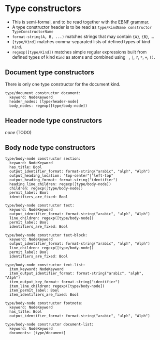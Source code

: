 # Type constructors

* This is semi-formal, and to be read together with the
  [EBNF grammar](syntax.ebnf.txt).
* A type constructor header is to be read as
  `type/KindName constructor TypeConstructorName`
* `format-string(A, B, ...)` matches strings that may contain `{A}`, `{B}`,
  ...
* `[type/Kind]` matches comma-separated lists of defined types of kind `Kind`.
* `regexp([type/Kind])` matches simple regular expressions built from defined
  types of kind `Kind` as atoms and combined using ` `, `|`, `?`, `*`, `+`,
  `()`.


## Document type constructors

There is only one type constructor for the document kind.

```
type/document constructor document:
  keyword: NodeKeyword
  header_nodes: [type/header-node]
  body_nodes: regexp([type/body-node])
```


## Header node type constructors

*none* (TODO)


## Body node type constructors

```
type/body-node constructor section:
  keyword: NodeKeyword
  has_title: Bool
  output_identifier_format: format-string("arabic", "alph", "Alph")
  output_heading_location: "top-center"|"left-top"
  output_heading_format: format-string("identifier")
  heading_line_children: regexp([type/body-node])
  children: regexp([type/body-node])
  permit_label: Bool
  identifiers_are_fixed: Bool

type/body-node constructor text:
  keyword: NodeKeyword
  output_identifier_format: format-string("arabic", "alph", "Alph")
  line_children: regexp([type/body-node])
  permit_label: Bool
  identifiers_are_fixed: Bool

type/body-node constructor text-block:
  keyword: NodeKeyword
  output_identifier_format: format-string("arabic", "alph", "Alph")
  line_children: regexp([type/body-node])
  permit_label: Bool
  identifiers_are_fixed: Bool

type/body-node constructor text-list:
  item_keyword: NodeKeyword
  item_output_identifier_format: format-string("arabic", "alph", "Alph")
  item_output_key_format: format-string("identifier")
  item_line_children: regexp([type/body-node])
  item_permit_label: Bool
  item_identifiers_are_fixed: Bool

type/body-node constructor footnote:
  keyword: NodeKeyword
  has_title: Bool
  output_identifier_format: format-string("arabic", "alph", "Alph")

type/body-node constructor document-list:
  keyword: NodeKeyword
  documents: [type/document]
```
